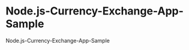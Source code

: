 Node.js-Currency-Exchange-App-Sample
====================================

Node.js-Currency-Exchange-App-Sample
